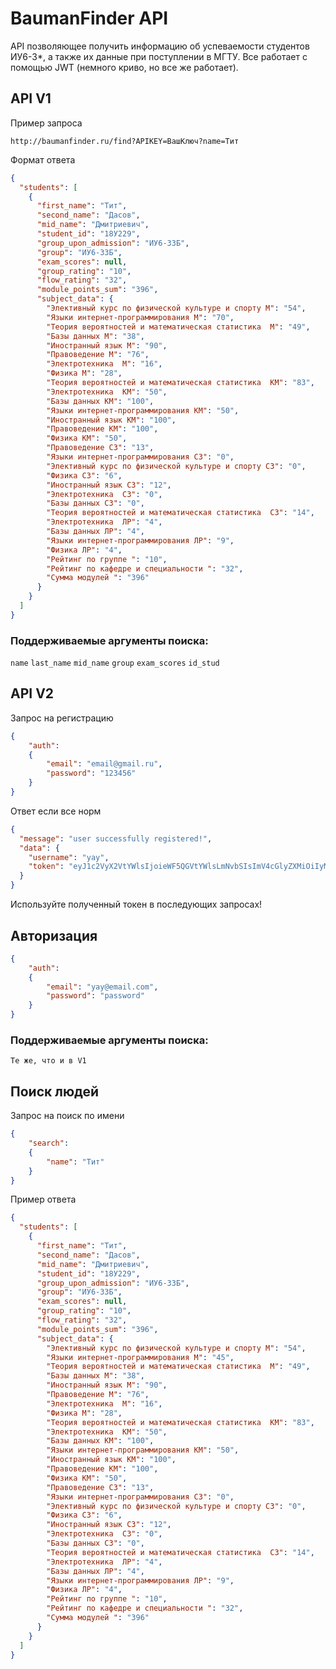 # BaumanFinder API

API позволяющее получить информацию об успеваемости студентов ИУ6-3*, а также их данные при поступлении в МГТУ. Все работает с помощью JWT (немного криво, но все же работает).

## API V1

Пример запроса 

```
http://baumanfinder.ru/find?APIKEY=ВашКлюч?name=Тит
```
Формат ответа

```json
{
  "students": [
    {
      "first_name": "Тит",
      "second_name": "Дасов",
      "mid_name": "Дмитриевич",
      "student_id": "18У229",
      "group_upon_admission": "ИУ6-33Б",
      "group": "ИУ6-33Б",
      "exam_scores": null,
      "group_rating": "10",
      "flow_rating": "32",
      "module_points_sum": "396",
      "subject_data": {
        "Элективный курс по физической культуре и спорту М": "54",
        "Языки интернет-программирования М": "70",
        "Теория вероятностей и математическая статистика  М": "49",
        "Базы данных М": "38",
        "Иностранный язык М": "90",
        "Правоведение М": "76",
        "Электротехника  М": "16",
        "Физика М": "28",
        "Теория вероятностей и математическая статистика  КМ": "83",
        "Электротехника  КМ": "50",
        "Базы данных КМ": "100",
        "Языки интернет-программирования КМ": "50",
        "Иностранный язык КМ": "100",
        "Правоведение КМ": "100",
        "Физика КМ": "50",
        "Правоведение СЗ": "13",
        "Языки интернет-программирования СЗ": "0",
        "Элективный курс по физической культуре и спорту СЗ": "0",
        "Физика СЗ": "6",
        "Иностранный язык СЗ": "12",
        "Электротехника  СЗ": "0",
        "Базы данных СЗ": "0",
        "Теория вероятностей и математическая статистика  СЗ": "14",
        "Электротехника  ЛР": "4",
        "Базы данных ЛР": "4",
        "Языки интернет-программирования ЛР": "9",
        "Физика ЛР": "4",
        "Рейтинг по группе ": "10",
        "Рейтинг по кафедре и специальности ": "32",
        "Сумма модулей ": "396"
      }
    }
  ]
}
```

### Поддерживаемые аргументы поиска:
```name```
```last_name```
```mid_name```
```group```
```exam_scores```
```id_stud```

## API V2

Запрос на регистрацию

```json
{ 
	"auth":
	{
		"email": "email@gmail.ru",
		"password": "123456"
	}
}
```

Ответ если все норм

```json
{
  "message": "user successfully registered!",
  "data": {
    "username": "yay",
    "token": "eyJ1c2VyX2VtYWlsIjoieWF5QGVtYWlsLmNvbSIsImV4cGlyZXMiOiIyMDE5LTEyLTMxIDA0OjUzOjU5ICswMzAwIn0.hx8zb8WF2x0v0Kdy3n2bPSZOgtqKxNbMHpjwxxWG1WY"
  }
}
```

Используйте полученный токен в последующих запросах!

## Авторизация

```json
{ 
	"auth":
	{
		"email": "yay@email.com",
		"password": "password"
	}
}
```

### Поддерживаемые аргументы поиска:

```Те же, что и в V1```

## Поиск людей

Запрос на поиск по имени

```json
{ 
	"search":
	{
		"name": "Тит"
	}
}
```

Пример ответа

```json
{
  "students": [
    {
      "first_name": "Тит",
      "second_name": "Дасов",
      "mid_name": "Дмитриевич",
      "student_id": "18У229",
      "group_upon_admission": "ИУ6-33Б",
      "group": "ИУ6-33Б",
      "exam_scores": null,
      "group_rating": "10",
      "flow_rating": "32",
      "module_points_sum": "396",
      "subject_data": {
        "Элективный курс по физической культуре и спорту М": "54",
        "Языки интернет-программирования М": "45",
        "Теория вероятностей и математическая статистика  М": "49",
        "Базы данных М": "38",
        "Иностранный язык М": "90",
        "Правоведение М": "76",
        "Электротехника  М": "16",
        "Физика М": "28",
        "Теория вероятностей и математическая статистика  КМ": "83",
        "Электротехника  КМ": "50",
        "Базы данных КМ": "100",
        "Языки интернет-программирования КМ": "50",
        "Иностранный язык КМ": "100",
        "Правоведение КМ": "100",
        "Физика КМ": "50",
        "Правоведение СЗ": "13",
        "Языки интернет-программирования СЗ": "0",
        "Элективный курс по физической культуре и спорту СЗ": "0",
        "Физика СЗ": "6",
        "Иностранный язык СЗ": "12",
        "Электротехника  СЗ": "0",
        "Базы данных СЗ": "0",
        "Теория вероятностей и математическая статистика  СЗ": "14",
        "Электротехника  ЛР": "4",
        "Базы данных ЛР": "4",
        "Языки интернет-программирования ЛР": "9",
        "Физика ЛР": "4",
        "Рейтинг по группе ": "10",
        "Рейтинг по кафедре и специальности ": "32",
        "Сумма модулей ": "396"
      }
    }
  ]
}
```